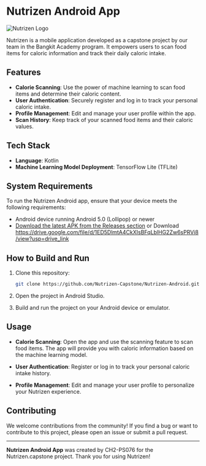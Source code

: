 # Nutrizen Android App

![Nutrizen Logo](app/src/main/res/mipmap-xxxhdpi/ic_launcher_round.png)

Nutrizen is a mobile application developed as a capstone project by our team in the Bangkit Academy program. It empowers users to scan food items for caloric information and track their daily caloric intake.

## Features

- **Calorie Scanning**: Use the power of machine learning to scan food items and determine their caloric content.
- **User Authentication**: Securely register and log in to track your personal caloric intake.
- **Profile Management**: Edit and manage your user profile within the app.
- **Scan History**: Keep track of your scanned food items and their caloric values.

## Tech Stack

- **Language**: Kotlin
- **Machine Learning Model Deployment**: TensorFlow Lite (TFLite)

## System Requirements

To run the Nutrizen Android app, ensure that your device meets the following requirements:

- Android device running Android 5.0 (Lollipop) or newer
- [Download the latest APK from the Releases section](https://github.com/Nutrizen-Capstone/Nutrizen-Android/releases) or Download https://drive.google.com/file/d/1ED5DlmtA4CkXIsBFqLblHG2Zw6sPRVi8/view?usp=drive_link

## How to Build and Run

1. Clone this repository:

   ```bash
   git clone https://github.com/Nutrizen-Capstone/Nutrizen-Android.git
   ```

2. Open the project in Android Studio.

3. Build and run the project on your Android device or emulator.

## Usage

- **Calorie Scanning**: Open the app and use the scanning feature to scan food items. The app will provide you with caloric information based on the machine learning model.

- **User Authentication**: Register or log in to track your personal caloric intake history.

- **Profile Management**: Edit and manage your user profile to personalize your Nutrizen experience.

## Contributing

We welcome contributions from the community! If you find a bug or want to contribute to this project, please open an issue or submit a pull request.


---

**Nutrizen Android App** was created by CH2-PS076 for the Nutrizen.capstone project. Thank you for using Nutrizen!
```
